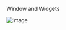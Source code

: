 Window and Widgets

![image](https://github.com/sicktheme/WidgetWindow-not-finished--Qt-/assets/111470806/416a873e-7b72-4ac7-ba10-314c9eef2baf)

